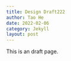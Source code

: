 ```yaml
---
title: Design Draft222
author: Tao He
date: 2022-02-06
category: Jekyll
layout: post
---
```


This is an draft page.
